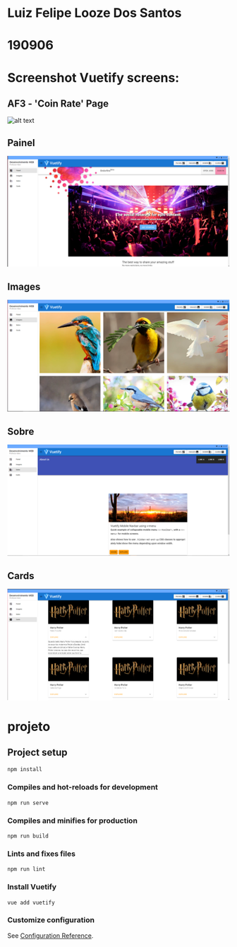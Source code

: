 # Luiz Felipe Looze Dos Santos
# 190906

# Screenshot Vuetify screens:

## AF3 - 'Coin Rate' Page
![alt text]()

## Painel
![alt text](https://github.com/FelipeLooze/DesenWeb/blob/master/NovoPainel.png)

## Images
![alt text](https://github.com/FelipeLooze/DesenWeb/blob/master/Images.png)

## Sobre
![alt text](https://github.com/FelipeLooze/DesenWeb/blob/master/Sobre.png)

## Cards
![alt text](https://github.com/FelipeLooze/DesenWeb/blob/master/Cards.png)

# projeto

## Project setup
```
npm install
```

### Compiles and hot-reloads for development
```
npm run serve
```

### Compiles and minifies for production
```
npm run build
```

### Lints and fixes files
```
npm run lint
```

### Install Vuetify
```
vue add vuetify
```


### Customize configuration
See [Configuration Reference](https://cli.vuejs.org/config/).

